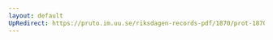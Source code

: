 ```yaml
---
layout: default
UpRedirect: https://pruto.im.uu.se/riksdagen-records-pdf/1870/prot-1870--ak--314/prot-1870--ak--314_002.pdf
---
```

